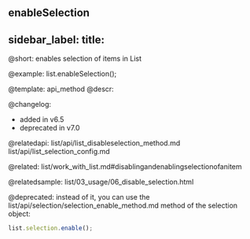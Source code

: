 enableSelection
---
sidebar_label: 
title: 
---          

@short: enables selection of items in List





@example:
list.enableSelection();


@template: api_method
@descr:





@changelog: 
- added in v6.5
- deprecated in v7.0


@relatedapi: 
list/api/list_disableselection_method.md
list/api/list_selection_config.md

@related: list/work_with_list.md#disablingandenablingselectionofanitem


@relatedsample: list/03_usage/06_disable_selection.html

@deprecated: instead of it, you can use the list/api/selection/selection_enable_method.md method of the selection object:
~~~js
list.selection.enable();
~~~